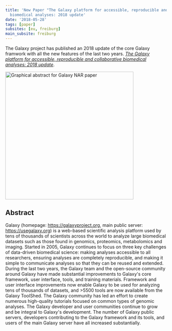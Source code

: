 ```yaml
---
title: 'New Paper "The Galaxy platform for accessible, reproducible and collaborative
  biomedical analyses: 2018 update'
date: '2018-05-28'
tags: [paper]
subsites: [eu, freiburg]
main_subsite: freiburg
---
```


The Galaxy project has published an 2018 update of the core Galaxy framwork with all the new features of the last two years.
[*The Galaxy platform for accessible, reproducible and collaborative biomedical analyses: 2018 update*](https://academic.oup.com/nar/advance-article/doi/10.1093/nar/gky379/5001157).

<div class="multiple-img">
    <img src="/assets/media/2018-05-28-Galaxy-NAR.png" height="400px" alt="Graphical abstract for Galaxy NAR paper" />
</div>

## Abstract

Galaxy (homepage: https://galaxyproject.org, main public server: https://usegalaxy.org) is a web-based scientific analysis platform used by tens of thousands of scientists across the world to analyze large biomedical datasets such as those found in genomics, proteomics, metabolomics and imaging. Started in 2005, Galaxy continues to focus on three key challenges of data-driven biomedical science: making analyses accessible to all researchers, ensuring analyses are completely reproducible, and making it simple to communicate analyses so that they can be reused and extended. During the last two years, the Galaxy team and the open-source community around Galaxy have made substantial improvements to Galaxy's core framework, user interface, tools, and training materials. Framework and user interface improvements now enable Galaxy to be used for analyzing tens of thousands of datasets, and >5500 tools are now available from the Galaxy ToolShed. The Galaxy community has led an effort to create numerous high-quality tutorials focused on common types of genomic analyses. The Galaxy developer and user communities continue to grow and be integral to Galaxy's development. The number of Galaxy public servers, developers contributing to the Galaxy framework and its tools, and users of the main Galaxy server have all increased substantially.

